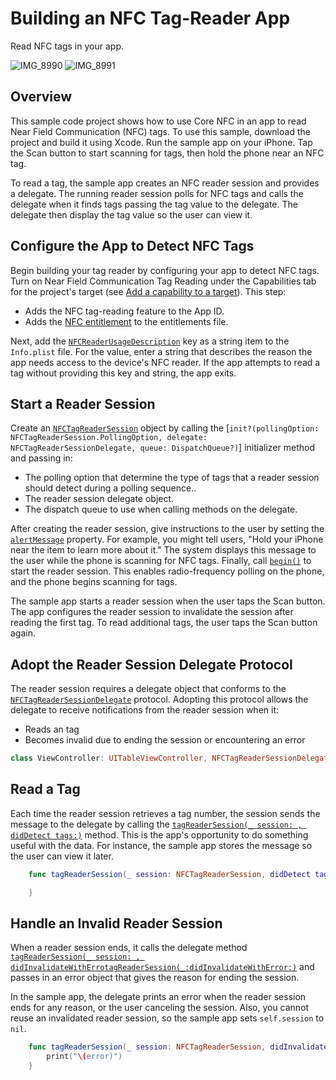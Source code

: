 # Building an NFC Tag-Reader App

Read NFC tags in your app.

![IMG_8990](https://github.com/akshayPhulareNitor/NFCTagReader/assets/127845792/f8325191-97d7-4b24-9f54-d69259e237d6)
![IMG_8991](https://github.com/akshayPhulareNitor/NFCTagReader/assets/127845792/c4d571e6-3299-492b-a0c2-b762dbeef1f1)

## Overview

This sample code project shows how to use Core NFC in an app to read Near Field Communication (NFC) tags. To use this sample, download the project and build it using Xcode. Run the sample app on your iPhone. Tap the Scan button to start scanning for tags, then hold the phone near an NFC tag.

To read a tag, the sample app creates an NFC reader session and provides a delegate. The running reader session polls for NFC tags and calls the delegate when it finds tags passing the tag value to the delegate. The delegate then display the tag value so the user can view it.

## Configure the App to Detect NFC Tags

Begin building your tag reader by configuring your app to detect NFC tags. Turn on Near Field Communication Tag Reading under the Capabilities tab for the project's target (see [Add a capability to a target](https://help.apple.com/xcode/mac/current/#/dev88ff319e7)). This step:

- Adds the NFC tag-reading feature to the App ID.
- Adds the [NFC entitlement](https://developer.apple.com/documentation/bundleresources/entitlements/com_apple_developer_nfc_readersession_formats) to the entitlements file.

Next, add the [`NFCReaderUsageDescription`](https://developer.apple.com/documentation/bundleresources/information_property_list/nfcreaderusagedescription) key as a string item to the `Info.plist` file. For the value, enter a string that describes the reason the app needs access to the device's NFC reader. If the app attempts to read a tag without providing this key and string, the app exits.

## Start a Reader Session

Create an [`NFCTagReaderSession`](https://developer.apple.com/documentation/corenfc/nfctagreadersession) object by calling the [`init?(pollingOption: NFCTagReaderSession.PollingOption, delegate: NFCTagReaderSessionDelegate, queue: DispatchQueue?)`] initializer method and passing in:

- The polling option that determine the type of tags that a reader session should detect during a polling sequence..
- The reader session delegate object.
- The dispatch queue to use when calling methods on the delegate.

After creating the reader session, give instructions to the user by setting the [`alertMessage`](https://developer.apple.com/documentation/corenfc/nfcreadersessionprotocol/2919987-alertmessage) property. For example, you might tell users, "Hold your iPhone near the item to learn more about it." The system displays this message to the user while the phone is scanning for NFC tags.
Finally, call [`begin()`](https://developer.apple.com/documentation/corenfc/nfcreadersessionprotocol/2874112-begin) to start the reader session. This enables radio-frequency polling on the phone, and the phone begins scanning for tags.

The sample app starts a reader session when the user taps the Scan button. The app configures the reader session to invalidate the session after reading the first tag. To read additional tags, the user taps the Scan button again.


## Adopt the Reader Session Delegate Protocol

The reader session requires a delegate object that conforms to the [`NFCTagReaderSessionDelegate`](https://developer.apple.com/documentation/corenfc/nfctagreadersessiondelegate) protocol. Adopting this protocol allows the delegate to receive notifications from the reader session when it:

- Reads an tag
- Becomes invalid due to ending the session or encountering an error

``` swift
class ViewController: UITableViewController, NFCTagReaderSessionDelegate {
```


## Read a Tag

Each time the reader session retrieves a tag number, the session sends the message to the delegate by calling the [`tagReaderSession(_ session: , didDetect tags:)`](https://developer.apple.com/documentation/corenfc/nfctagreadersessiondelegate/3282000-tagreadersession) method. This is the app's opportunity to do something useful with the data. For instance, the sample app stores the message so the user can view it later.

``` swift
    func tagReaderSession(_ session: NFCTagReaderSession, didDetect tags: [NFCTag]) {

    }
```

## Handle an Invalid Reader Session

When a reader session ends, it calls the delegate method [`tagReaderSession(_ session: , didInvalidateWithErrotagReaderSession(_:didInvalidateWithError:)`](https://developer.apple.com/documentation/corenfc/nfctagreadersessiondelegate/3282001-tagreadersession) and passes in an error object that gives the reason for ending the session. 

In the sample app, the delegate prints an error when the reader session ends for any reason, or the user canceling the session. Also, you cannot reuse an invalidated reader session, so the sample app sets `self.session` to `nil`.

``` swift
    func tagReaderSession(_ session: NFCTagReaderSession, didInvalidateWithError error: Error) {
        print("\(error)")
    }
```

